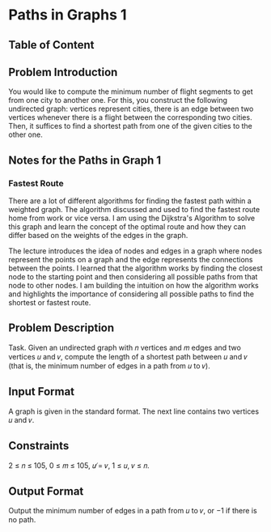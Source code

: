 # Paths in Graphs 1
## Table of Content

## Problem Introduction
You would like to compute the minimum number of flight segments to get from one city to another one. For
this, you construct the following undirected graph: vertices represent cities, there is an edge between two
vertices whenever there is a flight between the corresponding two cities. Then, it suffices to find a shortest
path from one of the given cities to the other one.

## Notes for the Paths in Graph 1

### Fastest Route
There are a lot of different algorithms for finding the fastest path within a weighted graph. The algorithm discussed and used to find the fastest route home from work or vice versa. I am using the Dijkstra's Algorithm to solve this graph and learn the concept of the optimal route and how they can differ based on the weights of the edges in the graph. 

The lecture introduces the idea of nodes and edges in a graph where nodes represent the points on a graph and the edge represents the connections between the points. I learned that the algorithm works by finding the closest node to the starting point and then considering all possible paths from that node to other nodes. I am building the intuition on how the algorithm works and highlights the importance of considering all possible paths to find the shortest or fastest route.

## Problem Description
Task. Given an undirected graph with 𝑛 vertices and 𝑚 edges and two vertices 𝑢 and 𝑣, compute the length
of a shortest path between 𝑢 and 𝑣 (that is, the minimum number of edges in a path from 𝑢 to 𝑣).
## Input Format
A graph is given in the standard format. The next line contains two vertices 𝑢 and 𝑣.
## Constraints
2 ≤ 𝑛 ≤ 105, 0 ≤ 𝑚 ≤ 105, 𝑢 ̸= 𝑣, 1 ≤ 𝑢, 𝑣 ≤ 𝑛.
## Output Format 
Output the minimum number of edges in a path from 𝑢 to 𝑣, or −1 if there is no path.
